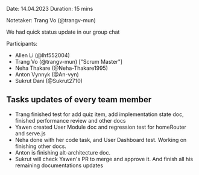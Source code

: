 Date: 14.04.2023
Duration: 15 mins

Notetaker: Trang Vo (@trangv-mun) 

We had quick status update in our group chat 

Participants:
- Allen Li (@lhf552004) 
- Trang Vo (@trangv-mun) ["Scrum Master"]
- Neha Thakare (@Neha-Thakare1995) 
- Anton Vynnyk (@An-vyn)
- Sukrut Dani (@Sukrut2710)

## Tasks updates of every team member
- Trang finished test for add quiz item, add implementation state doc, finished performance review and other docs
- Yawen created User Module doc and regression test for homeRouter and serve.js
- Neha done with her code task, and User Dashboard test. Working on finishing other docs. 
- Anton is finishing alt-architecture doc.
- Sukrut will check Yawen's PR to merge and approve it. And finish all his remaining documentations updates




